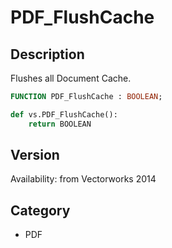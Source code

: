 # PDF_FlushCache

## Description
Flushes all Document Cache.

```pascal
FUNCTION PDF_FlushCache : BOOLEAN;
```

```python
def vs.PDF_FlushCache():
    return BOOLEAN
```

## Version
Availability: from Vectorworks 2014

## Category
* PDF

